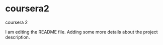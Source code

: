 # coursera2
coursera 2

I am editing the README file. Adding some more details about the project description.
